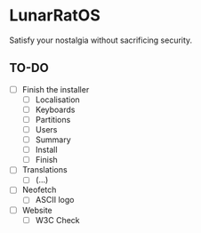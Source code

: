 # LunarRatOS
 Satisfy your nostalgia without sacrificing security.

## TO-DO

- [ ] Finish the installer
	- [ ] Localisation
	- [ ] Keyboards
	- [ ] Partitions
	- [ ] Users
	- [ ] Summary
	- [ ] Install
	- [ ] Finish
- [ ] Translations
	- [ ] (...)
- [ ] Neofetch
	- [ ] ASCII logo
- [ ] Website
	- [ ] W3C Check